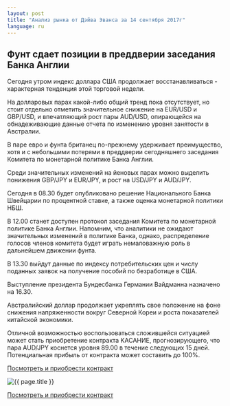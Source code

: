 ```yaml
---
layout: post
title: "Анализ рынка от Дэйва Эванса за 14 сентября 2017г"
language: ru
---
```

## Фунт сдает позиции в преддверии заседания Банка Англии

Сегодня утром индекс доллара США продолжает восстанавливаться - характерная тенденция этой торговой недели. 

На долларовых парах какой-либо общий тренд пока отсутствует, но стоит отдельно отметить значительное снижение на EUR/USD и GBP/USD, и впечатляющий рост пары AUD/USD, опирающейся на обнадеживающие данные отчета по изменению уровня занятости в Австралии.

В паре евро и фунта британец по-прежнему удерживает преимущество, хотя и с небольшими потерями в преддверии сегодняшнего заседания Комитета по монетарной политике Банка Англии.

Среди значительных изменений на йеновых парах можно выделить понижения GBP/JPY и EUR/JPY, и рост на USD/JPY и AUD/JPY.
 
 
Сегодня в 08.30 будет опубликовано решение Национального Банка Швейцарии по процентной ставке, а также оценка монетарной политики НБШ.

В 12.00 станет доступен протокол заседания Комитета по монетарной политике Банка Англии. Напомним, что аналитики не ожидают значительных изменений в политике Банка, однако, распределение голосов членов комитета будет играть немаловажную роль в дальнейшем движении фунта.

В 13.30 выйдут данные по индексу потребительских цен и числу поданных заявок на получение пособий по безработице в США.

Выступление президента Бундесбанка Германии Вайдманна назначено на 16.30.
 
 
Австралийский доллар продолжает укреплять свое положение на фоне снижения напряженности вокруг Северной Кореи и роста показателей китайской экономики.

Отличной возможностью воспользоваться сложившейся ситуацией может стать приобретение контракта КАСАНИЕ, прогнозирующего, что пара AUD/JPY коснется уровня 89.00 в течение следующих 15 дней. Потенциальная прибыль от контракта может составить до 100%.

<a href="http://record.binary.com/_bivVDfg8lHux76XffYA0JmNd7ZgqdRLk/1/market=forex&underlying=frxAUDJPY&formname=touchnotouch&duration_amount=15&duration_units=d&amount=10&amount_type=payout&expiry_type=duration&barrier=89&s=1&t=2luqNjHEnIO7kLPg3MnzLJ0co5lt24DG" target="_blank">Посмотреть и приобрести контракт</a>

<img src="{{ site.url }}/images/sep-17/ru-14-sep-17.png" alt="{{ page.title }}"  title="{{ page.title }}">

<a href="%LINK%%?https://www.binary.com/d/trade.cgi?market=forex&underlying=frxAUDJPY&formname=touchnotouch&duration_amount=15&duration_units=d&amount=10&amount_type=payout&expiry_type=duration&barrier=89&s=1&t=2luqNjHEnIO7kLPg3MnzLJ0co5lt24DG" target="_blank">Посмотреть и приобрести контракт</a>
